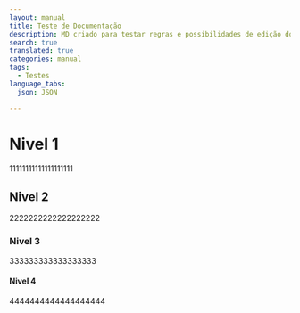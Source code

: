 ```yaml
---
layout: manual
title: Teste de Documentação
description: MD criado para testar regras e possibilidades de edição do novo manual
search: true
translated: true
categories: manual
tags:
  - Testes
language_tabs:
  json: JSON

---
```


# Nivel 1

11111111111111111111

## Nivel 2

2222222222222222222

### Nivel 3

333333333333333333

#### Nivel 4

4444444444444444444